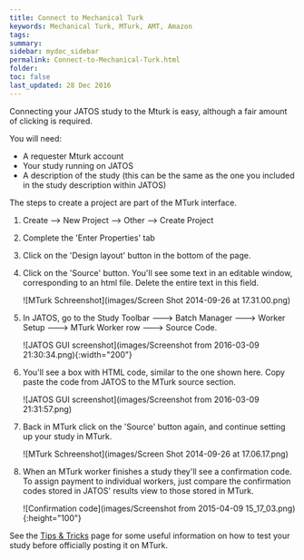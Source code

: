 ```yaml
---
title: Connect to Mechanical Turk
keywords: Mechanical Turk, MTurk, AMT, Amazon
tags:
summary:
sidebar: mydoc_sidebar
permalink: Connect-to-Mechanical-Turk.html
folder:
toc: false
last_updated: 28 Dec 2016
---
```


Connecting your JATOS study to the Mturk is easy, although a fair amount of clicking is required. 

You will need:
* A requester Mturk account
* Your study running on JATOS
* A description of the study (this can be the same as the one you included in the study description within JATOS)

The steps to create a project are part of the MTurk interface. 

1. Create --> New Project --> Other --> Create Project

1. Complete the 'Enter Properties' tab

1. Click on the 'Design layout' button in the bottom of the page. 

1. Click on the 'Source' button. You'll see some text in an editable window, corresponding to an html file. Delete the entire text in this field.

   ![MTurk Schreenshot](images/Screen Shot 2014-09-26 at 17.31.00.png)

1. In JATOS, go to the Study Toolbar ---> Batch Manager ---> Worker Setup ---> MTurk Worker row ---> Source Code.

   ![JATOS GUI screenshot](images/Screenshot from 2016-03-09 21:30:34.png){:width="200"}

1. You'll see a box with HTML code, similar to the one shown here. Copy paste the code from JATOS to the MTurk source section. 

   ![JATOS GUI screenshot](images/Screenshot from 2016-03-09 21:31:57.png)

1. Back in MTurk click on the 'Source' button again, and continue setting up your study in MTurk. 
 
   ![MTurk Schreenshot](images/Screen Shot 2014-09-26 at 17.06.17.png)

1. When an MTurk worker finishes a study they'll see a confirmation code. To assign payment to individual workers, just compare the confirmation codes stored in JATOS' results view to those stored in MTurk.

   ![Confirmation code](images/Screenshot from 2015-04-09 15_17_03.png){:height="100"}

See the [Tips & Tricks](Tips-and-Tricks.html) page for some useful information on how to test your study before officially posting it on MTurk. 
